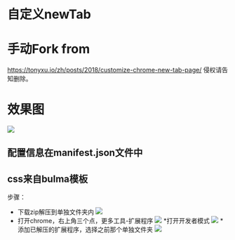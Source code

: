 
自定义newTab
===

# 手动Fork from 
https://tonyxu.io/zh/posts/2018/customize-chrome-new-tab-page/
侵权请告知删除。
# 效果图
![](https://s1.ax2x.com/2018/10/17/5Tk2wA.png)

## 配置信息在manifest.json文件中
## css来自bulma模板

步骤：
* 下载zip解压到单独文件夹内
![](https://s1.ax2x.com/2018/10/17/5Tf0Sd.png)
* 打开chrome，右上角三个点，更多工具-扩展程序
![](https://s1.ax2x.com/2018/10/17/5Tk2wA.png)
*打开开发者模式
![](https://s1.ax2x.com/2018/10/17/5Tk2wA.png)
*添加已解压的扩展程序，选择之前那个单独文件夹
![](https://s1.ax2x.com/2018/10/17/5TfWHR.png)
